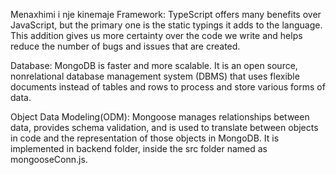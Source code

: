 Menaxhimi i nje kinemaje
Framework: TypeScript offers many benefits over JavaScript, but the primary one is the static typings it adds to the language. This addition gives us more certainty over the code we write and helps reduce the number of bugs and issues that are created.

Database: MongoDB is faster and more scalable. It is an open source, nonrelational database management system (DBMS) that uses flexible documents instead of tables and rows to process and store various forms of data.

Object Data Modeling(ODM): Mongoose manages relationships between data, provides schema validation, and is used to translate between objects in code and the representation of those objects in MongoDB. It is implemented in backend folder, inside the src folder named as mongooseConn.js.
